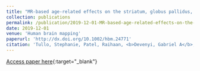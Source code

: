 ```yaml
---
title: "MR-based age-related effects on the striatum, globus pallidus, and thalamus in healthy individuals across the adult lifespan"
collection: publications
permalink: /publication/2019-12-01-MR-based-age-related-effects-on-the-striatum-globus-pallidus-and-thalamus-in-healthy-individuals-across-the-adult-lifespan
date: 2019-12-01
venue: 'Human brain mapping'
paperurl: 'http://dx.doi.org/10.1002/hbm.24771'
citation: 'Tullo, Stephanie, Patel, Raihaan, <b>Devenyi, Gabriel A</b>, Salaciak, Alyssa, Bedford, Saashi A, Farzin, Sarah, Wlodarski, Nancy, Tardif, Christine L, {PREVENT-AD Research Group}, Breitner, John C S, Chakravarty, M Mallar, &quot;MR-based age-related effects on the striatum, globus pallidus, and thalamus in healthy individuals across the adult lifespan.&quot; Human brain mapping, 2019.'
---
```

[Access paper here](http://dx.doi.org/10.1002/hbm.24771){:target="_blank"}
